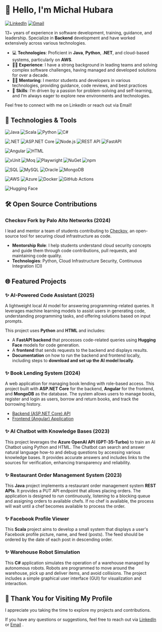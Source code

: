 # 👋 Hello, I'm Michal Hubara
[![LinkedIn](https://img.shields.io/badge/LinkedIn-MichalHubara-blue)](https://www.linkedin.com/in/michal-hubara-77a6ab96/)
[![Gmail](https://img.shields.io/badge/Gmail-michalhu91@gmail.com-red)](mailto:michalhu91@gmail.com)

13+ years of experience in software development, training, guidance, and leadership. Specialize in **Backend** development and have worked extensively across various technologies.

- 💻 **Technologies**: Proficient in **Java**, **Python**, **.NET**, and cloud-based systems, particularly on **AWS**.
- 👨‍💼 **Experience**: I have a strong background in leading teams and solving complex software challenges, having managed and developed solutions for over a decade.
- 👩‍🏫 **Mentoring**: I mentor students and developers in various technologies, providing guidance, code reviews, and best practices
- 🚀 **Skills**: I’m driven by a passion for problem-solving and self-learning, and I’m always eager to explore new environments and technologies.

Feel free to connect with me on LinkedIn or reach out via Email!


## 🔧 Technologies & Tools

![Java](https://img.shields.io/badge/-Java-555555?style=flat&logo=java&logoColor=white)
![Scala](https://img.shields.io/badge/-Scala-555555?style=flat&logo=scala&logoColor=white)
![Python](https://img.shields.io/badge/-Python-555555?style=flat&logo=python&logoColor=white)
![C#](https://img.shields.io/badge/-C%23-555555?style=flat&logo=c-sharp&logoColor=white)

![.NET](https://img.shields.io/badge/-.NET-555555?style=flat&logo=dotnet&logoColor=white)
![ASP.NET Core](https://img.shields.io/badge/-ASP.NET%20Core-555555?style=flat&logo=dotnet&logoColor=white)
![Node.js](https://img.shields.io/badge/-Node.js-555555?style=flat&logo=node.js&logoColor=white)
![REST API](https://img.shields.io/badge/-REST%20API-555555?style=flat&logo=rest&logoColor=white)
![FastAPI](https://img.shields.io/badge/-FastAPI-555555?style=flat&logo=fastapi&logoColor=white)

![Angular](https://img.shields.io/badge/-Angular-555555?style=flat&logo=angular&logoColor=white)
![HTML](https://img.shields.io/badge/-HTML-555555?style=flat&logo=html5&logoColor=white)

![xUnit](https://img.shields.io/badge/-xUnit-555555?style=flat&logo=.net&logoColor=white)
![Moq](https://img.shields.io/badge/-Moq-555555?style=flat&logo=moq&logoColor=white)
![Playwright](https://img.shields.io/badge/-Playwright-555555?style=flat&logo=playwright&logoColor=white)
![NuGet](https://img.shields.io/badge/NuGet-555555?style=flat&logo=nuget&logoColor=white)
![npm](https://img.shields.io/badge/-npm-555555?style=flat&logo=npm&logoColor=white)
 
![SQL](https://img.shields.io/badge/-SQL-555555?style=flat&logo=postgresql&logoColor=white)
![MySQL](https://img.shields.io/badge/-MySQL-555555?style=flat&logo=mysql&logoColor=white)
![Oracle](https://img.shields.io/badge/-Oracle-555555?style=flat&logo=oracle&logoColor=white)
![MongoDB](https://img.shields.io/badge/-MongoDB-555555?style=flat&logo=mongodb&logoColor=white)
 
![AWS](https://img.shields.io/badge/-AWS-555555?style=flat&logo=amazon-aws&logoColor=white)
![Azure](https://img.shields.io/badge/-Azure-555555?style=flat&logo=microsoftazure&logoColor=white)
![Docker](https://img.shields.io/badge/-Docker-555555?style=flat&logo=docker&logoColor=white)
![GitHub Actions](https://img.shields.io/badge/-GitHub%20Actions-555555?style=flat&logo=githubactions&logoColor=white)

![Hugging Face](https://img.shields.io/badge/-Hugging%20Face-555555?style=flat&logo=huggingface&logoColor=white)


## 🛠 Open Source Contributions

### Checkov Fork by Palo Alto Networks (2024)
I lead and mentor a team of students contributing to [Checkov](https://github.com/bridgecrewio/checkov), an open-source tool for securing cloud infrastructure as code.

- **Mentorship Role**: I help students understand cloud security concepts and guide them through code contributions, pull requests, and maintaining code quality.
- **Technologies**: Python, Cloud Infrastructure Security, Continuous Integration (CI)

## 🌐 Featured Projects

### ✨ AI-Powered Code Assistant (2025)
A lightweight local AI model for answering programming-related queries. It leverages machine learning models to assist users in generating code, understanding programming tasks, and offering solutions based on input prompts.

This project uses **Python** and **HTML** and includes:
  - A **FastAPI backend** that processes code-related queries using **Hugging Face** models for code generation.
  - A **frontend** that sends requests to the backend and displays results.
  - **Documentation** on how to run the backend and frontend locally, including steps to **download and set up the AI model locally**.

<!---
### ✨ XML to JSON Converter App (2024)
This application parses XML files containing multiple product data, converts the data into a structured JSON format, and outputs it to a JSON file. It is built using **C#** and leverages **Newtonsoft.Json** for JSON serialization.
--->

### ✨ Book Lending System (2024)
<!---
[![Book Lending System](https://github-readme-stats.vercel.app/api/pin/?username=yourusername&repo=book-lending-system)](https://github.com/yourusername/book-lending-system)
--->
A web application for managing book lending with role-based access.
This project built with **ASP.NET Core** for the backend, **Angular** for the frontend, and **MongoDB** as the database. 
The system allows users to manage books, register and login as users, borrow and return books, and track the borrowing history.
  - [Backend (ASP.NET Core) API](https://webapp-sz2s.onrender.com/)  
  - [Frontend (Angular) Application](https://booklending-ui-iy3f.onrender.com/)

### ✨ AI Chatbot with Knowledge Bases (2023)
<!---
[![ChatGPT](https://github-readme-stats.vercel.app/api/pin/?username=michalhubara&repo=chatgpt)](https://github.com/michalhubara/chatgpt)
--->
This project leverages the **Azure OpenAI API (GPT-35-Turbo)** to train an AI Chatbot using Python and HTML. The Chatbot can search and answer natural language how-to and debug questions by accessing various knowledge bases. It provides accurate answers and includes links to the sources for verification, enhancing transparency and reliability.

### ✨ Restaurant Order Management System (2023)
<!---
[![Restaurant](https://github-readme-stats.vercel.app/api/pin/?username=michalhubara&repo=restserver)](https://github.com/michalhubara/restserver)
--->
This **Java** project implements a restaurant order management system **REST APIs**. It provides a PUT API endpoint that allows placing orders. The application is designed to run continuously, listening to a blocking queue and assigning orders to available chefs. If no chef is available, the process will wait until a chef becomes available to process the order.

### ✨ Facebook Profile Viewer
<!---
[![Facebook](https://github-readme-stats.vercel.app/api/pin/?username=michalhubara&repo=facebook)](https://github.com/michalhubara/facebook)
--->
This **Scala** project aims to develop a small system that displays a user's Facebook profile picture, name, and feed (posts). The feed should be ordered by the date of each post in descending order.

### ✨ Warehouse Robot Simulation
<!---
[![WiseWay](https://github-readme-stats.vercel.app/api/pin/?username=michalhubara&repo=wiseway)](https://github.com/michalhubara/wiseway)
--->
This **C#** application simulates the operation of a warehouse managed by autonomous robots. Robots are programmed to move around the warehouse, pick up and deliver items, and avoid collisions. The project includes a simple graphical user interface (GUI) for visualization and interaction.


## 🎉 Thank You for Visiting My Profile
I appreciate you taking the time to explore my projects and contributions.

If you have any questions or suggestions, feel free to reach out via [LinkedIn](https://www.linkedin.com/in/michal-hubara-77a6ab96/) or [Email](mailto:michalhu91@gmail.com) .

<!---
michalhubara/michalhubara is a ✨ special ✨ repository because its `README.md` (this file) appears on your GitHub profile.
You can click the Preview link to take a look at your changes.
--->
